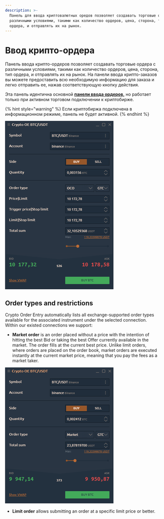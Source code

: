```yaml
---
description: >-
  Панель для ввода криптовалютных оредов позволяет создавать торговые ордера с
  различными условиями, такими как количество ордеров, цена, сторона, тип
  ордера, и отправлять их на рынок.
---
```


# Ввод крипто-ордера

Панель ввода крипто-ордеров позволяет создавать торговые ордера с различными условиями, такими как количество ордеров, цена, сторона, тип ордера, и отправлять их на рынок. На панели ввода крипто-заказов вы можете предоставить всю необходимую информацию для заказа и легко отправить ее, нажав соответствующую кнопку действия.

Эта панель идентична основной [**панели ввода ордеров,**](https://help.quantower.com.ru/trading-panels/order-entry) но работает только при активном торговом подключении к криптобирже.

{% hint style="warning" %}
Если криптобиржа подключена в информационном режиме, панель не будет активной.
{% endhint %}

![General view of Crypto Order Entry panel](../.gitbook/assets/crypto-oe-panel_general_view.png)

## **Order types and restrictions**

Crypto Order Entry automatically lists all exchange-supported order types available for the associated instrument under the selected connection. Within our existed connections we support:

* **Market order** is an order placed without a price with the intention of hitting the best Bid or taking the best Offer currently available in the market. The order fills at the current best price. Unlike limit orders, where orders are placed on the order book, market orders are executed instantly at the current market price, meaning that you pay the fees as a market taker.

![Market Order in Crypto Order Entry](../.gitbook/assets/crypto-oe-market-orders.png)

* **Limit order** allows submitting an order at a specific limit price or better.

